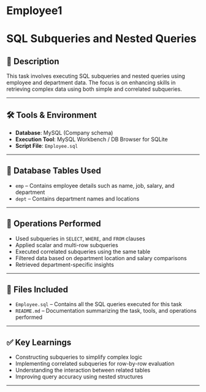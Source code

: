 # Employee1
# SQL Subqueries and Nested Queries

## 📌 Description

This task involves executing SQL subqueries and nested queries using employee and department data. The focus is on enhancing skills in retrieving complex data using both simple and correlated subqueries.

---

## 🛠️ Tools & Environment

- **Database**: MySQL (Company schema)
- **Execution Tool**: MySQL Workbench / DB Browser for SQLite
- **Script File**: `Employee.sql`

---

## 🧱 Database Tables Used

- `emp` – Contains employee details such as name, job, salary, and department
- `dept` – Contains department names and locations

---

## 🧪 Operations Performed

- Used subqueries in `SELECT`, `WHERE`, and `FROM` clauses
- Applied scalar and multi-row subqueries
- Executed correlated subqueries using the same table
- Filtered data based on department location and salary comparisons
- Retrieved department-specific insights

---

## 📂 Files Included

- `Employee.sql` – Contains all the SQL queries executed for this task
- `README.md` – Documentation summarizing the task, tools, and operations performed

---

## ✅ Key Learnings

- Constructing subqueries to simplify complex logic
- Implementing correlated subqueries for row-by-row evaluation
- Understanding the interaction between related tables
- Improving query accuracy using nested structures

---
